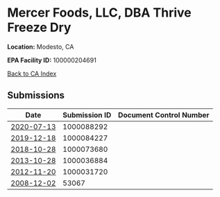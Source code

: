 # Mercer Foods, LLC,  DBA Thrive Freeze Dry

**Location:** Modesto, CA

**EPA Facility ID:** 100000204691

[Back to CA Index](../../index.md)

## Submissions

| Date | Submission ID | Document Control Number |
|------|--------------|-------------------------|
| [2020-07-13](submissions/1000088292.md) | 1000088292 |  |
| [2019-12-18](submissions/1000084227.md) | 1000084227 |  |
| [2018-10-28](submissions/1000073680.md) | 1000073680 |  |
| [2013-10-28](submissions/1000036884.md) | 1000036884 |  |
| [2012-11-20](submissions/1000031720.md) | 1000031720 |  |
| [2008-12-02](submissions/53067.md) | 53067 |  |
